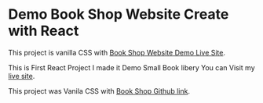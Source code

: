 # Demo Book Shop Website Create with React

This project is vanilla CSS with [Book Shop Website Demo Live Site](https://ourbookshop.netlify.app/).

This is First React Project I made it Demo Small Book libery
You can Visit my [live site](https://ourbookshop.netlify.app/).


This project was Vanila CSS with [Book Shop Github link](https://github.com/Programming-Hero-Web-Course4/lucky-one-Cihsan).